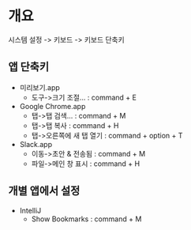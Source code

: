 # 개요

시스템 설정 -> 키보드 -> 키보드 단축키

## 앱 단축키

- 미리보기.app
    - 도구->크기 조절... : command + E
- Google Chrome.app
    - 탭->탭 검색... : command + M
    - 탭->탭 복사 : command + H
    - 탭->오른쪽에 새 탭 열기 : command + option + T
- Slack.app
    - 이동->초안 & 전송됨 : command + M
    - 파일->메인 창 표시 : command + H

## 개별 앱에서 설정

- IntelliJ
    - Show Bookmarks : command + M
